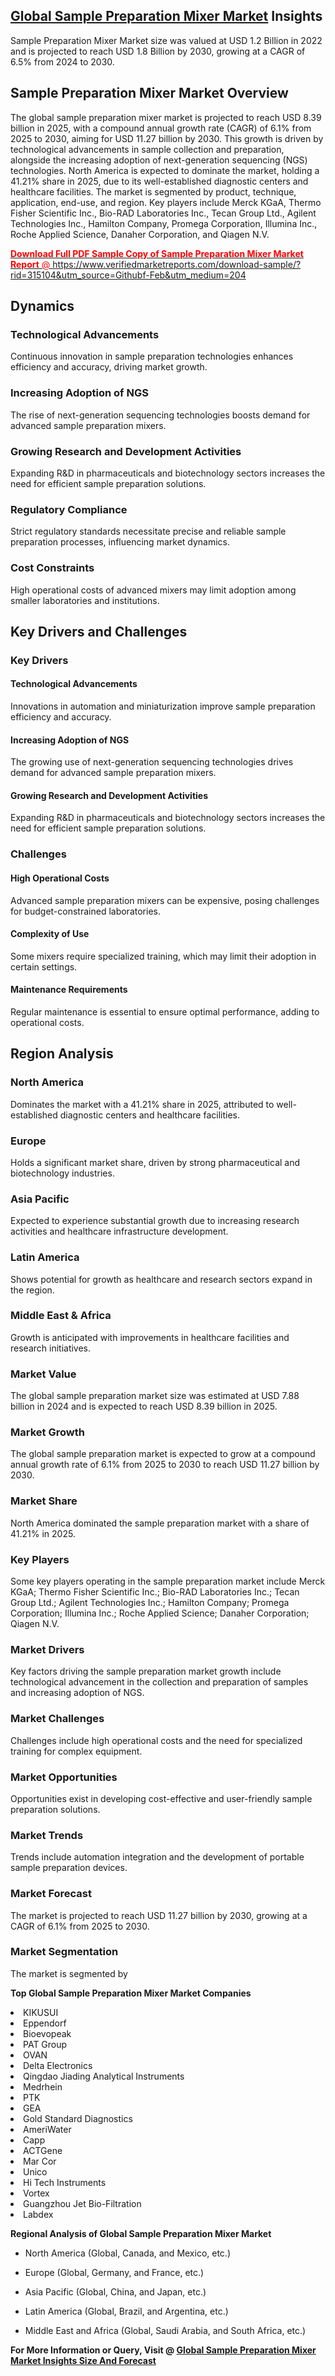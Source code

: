 <h2><a href="https://www.verifiedmarketreports.com/download-sample/?rid=315104&amp;utm_source=Githubf&amp;utm_medium=204" target="_blank">Global Sample Preparation Mixer Market</a> Insights</h2><p>Sample Preparation Mixer Market size was valued at USD 1.2 Billion in 2022 and is projected to reach USD 1.8 Billion by 2030, growing at a CAGR of 6.5% from 2024 to 2030.</p><p> <h2>Sample Preparation Mixer Market Overview</h2> <p>The global sample preparation mixer market is projected to reach USD 8.39 billion in 2025, with a compound annual growth rate (CAGR) of 6.1% from 2025 to 2030, aiming for USD 11.27 billion by 2030. This growth is driven by technological advancements in sample collection and preparation, alongside the increasing adoption of next-generation sequencing (NGS) technologies. North America is expected to dominate the market, holding a 41.21% share in 2025, due to its well-established diagnostic centers and healthcare facilities. The market is segmented by product, technique, application, end-use, and region. Key players include Merck KGaA, Thermo Fisher Scientific Inc., Bio-RAD Laboratories Inc., Tecan Group Ltd., Agilent Technologies Inc., Hamilton Company, Promega Corporation, Illumina Inc., Roche Applied Science, Danaher Corporation, and Qiagen N.V. </p> <p><a href="#"><p><span class=""><span style="color: #ff0000;"><strong>Download Full PDF Sample Copy of Sample Preparation Mixer Market Report</strong> @ </span><a href="https://www.verifiedmarketreports.com/download-sample/?rid=315104&amp;utm_source=Githubf-Feb&amp;utm_medium=204" target="_blank">https://www.verifiedmarketreports.com/download-sample/?rid=315104&amp;utm_source=Githubf-Feb&amp;utm_medium=204</a></span></p></a></p> <h2>Dynamics</h2> <h3>Technological Advancements</h3> <p>Continuous innovation in sample preparation technologies enhances efficiency and accuracy, driving market growth. </p> <h3>Increasing Adoption of NGS</h3> <p>The rise of next-generation sequencing technologies boosts demand for advanced sample preparation mixers. </p> <h3>Growing Research and Development Activities</h3> <p>Expanding R&D in pharmaceuticals and biotechnology sectors increases the need for efficient sample preparation solutions. </p> <h3>Regulatory Compliance</h3> <p>Strict regulatory standards necessitate precise and reliable sample preparation processes, influencing market dynamics. </p> <h3>Cost Constraints</h3> <p>High operational costs of advanced mixers may limit adoption among smaller laboratories and institutions. </p> <h2>Key Drivers and Challenges</h2> <h3>Key Drivers</h3> <h4>Technological Advancements</h4> <p>Innovations in automation and miniaturization improve sample preparation efficiency and accuracy. </p> <h4>Increasing Adoption of NGS</h4> <p>The growing use of next-generation sequencing technologies drives demand for advanced sample preparation mixers. </p> <h4>Growing Research and Development Activities</h4> <p>Expanding R&D in pharmaceuticals and biotechnology sectors increases the need for efficient sample preparation solutions. </p> <h3>Challenges</h3> <h4>High Operational Costs</h4> <p>Advanced sample preparation mixers can be expensive, posing challenges for budget-constrained laboratories. </p> <h4>Complexity of Use</h4> <p>Some mixers require specialized training, which may limit their adoption in certain settings. </p> <h4>Maintenance Requirements</h4> <p>Regular maintenance is essential to ensure optimal performance, adding to operational costs. </p> <h2>Region Analysis</h2> <h3>North America</h3> <p>Dominates the market with a 41.21% share in 2025, attributed to well-established diagnostic centers and healthcare facilities. </p> <h3>Europe</h3> <p>Holds a significant market share, driven by strong pharmaceutical and biotechnology industries. </p> <h3>Asia Pacific</h3> <p>Expected to experience substantial growth due to increasing research activities and healthcare infrastructure development. </p> <h3>Latin America</h3> <p>Shows potential for growth as healthcare and research sectors expand in the region. </p> <h3>Middle East & Africa</h3> <p>Growth is anticipated with improvements in healthcare facilities and research initiatives. </p> <h3>Market Value</h3> <p>The global sample preparation market size was estimated at USD 7.88 billion in 2024 and is expected to reach USD 8.39 billion in 2025. </p> <h3>Market Growth</h3> <p>The global sample preparation market is expected to grow at a compound annual growth rate of 6.1% from 2025 to 2030 to reach USD 11.27 billion by 2030. </p> <h3>Market Share</h3> <p>North America dominated the sample preparation market with a share of 41.21% in 2025. </p> <h3>Key Players</h3> <p>Some key players operating in the sample preparation market include Merck KGaA; Thermo Fisher Scientific Inc.; Bio-RAD Laboratories Inc.; Tecan Group Ltd.; Agilent Technologies Inc.; Hamilton Company; Promega Corporation; Illumina Inc.; Roche Applied Science; Danaher Corporation; Qiagen N.V. </p> <h3>Market Drivers</h3> <p>Key factors driving the sample preparation market growth include technological advancement in the collection and preparation of samples and increasing adoption of NGS. </p> <h3>Market Challenges</h3> <p>Challenges include high operational costs and the need for specialized training for complex equipment. </p> <h3>Market Opportunities</h3> <p>Opportunities exist in developing cost-effective and user-friendly sample preparation solutions. </p> <h3>Market Trends</h3> <p>Trends include automation integration and the development of portable sample preparation devices. </p> <h3>Market Forecast</h3> <p>The market is projected to reach USD 11.27 billion by 2030, growing at a CAGR of 6.1% from 2025 to 2030. </p> <h3>Market Segmentation</h3> <p>The market is segmented by</p><p><strong>Top Global Sample Preparation Mixer Market Companies</strong></p><div data-test-id=""><p><li>KIKUSUI</li><li> Eppendorf</li><li> Bioevopeak</li><li> PAT Group</li><li> OVAN</li><li> Delta Electronics</li><li> Qingdao Jiading Analytical Instruments</li><li> Medrhein</li><li> PTK</li><li> GEA</li><li> Gold Standard Diagnostics</li><li> AmeriWater</li><li> Capp</li><li> ACTGene</li><li> Mar Cor</li><li> Unico</li><li> Hi Tech Instruments</li><li> Vortex</li><li> Guangzhou Jet Bio-Filtration</li><li> Labdex</li></p><div><strong>Regional Analysis of&nbsp;Global Sample Preparation Mixer Market</strong></div><ul><li dir="ltr"><p dir="ltr">North America&nbsp;(Global, Canada, and Mexico, etc.)</p></li><li dir="ltr"><p dir="ltr">Europe (Global, Germany, and France, etc.)</p></li><li dir="ltr"><p dir="ltr">Asia Pacific&nbsp;(Global, China, and Japan, etc.)</p></li><li dir="ltr"><p dir="ltr">Latin America&nbsp;(Global, Brazil, and Argentina, etc.)</p></li><li dir="ltr">Middle East and Africa&nbsp;(Global, Saudi Arabia, and South Africa, etc.)</li></ul><p><strong>For More Information or Query, Visit @&nbsp;</strong><strong><a href="https://www.verifiedmarketreports.com/product/sample-preparation-mixer-market/?utm_source=Githubf&amp;utm_medium=204" target="_blank">Global Sample Preparation Mixer Market Insights Size And Forecast</a></strong></p></div>

